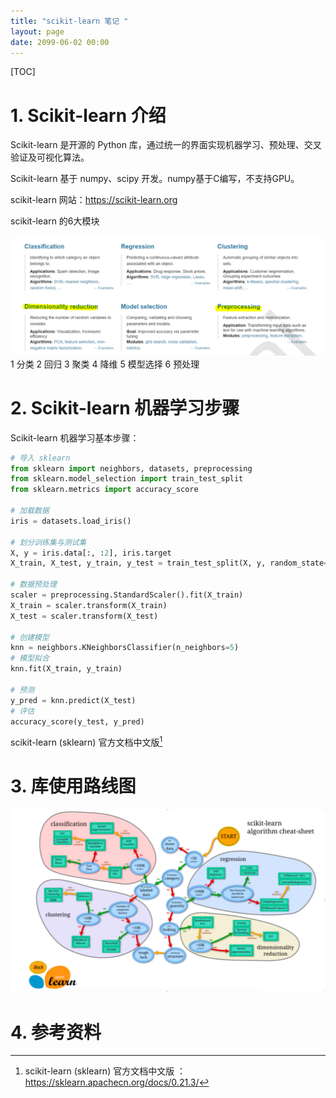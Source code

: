 ```yaml
---
title: "scikit-learn 笔记 "
layout: page
date: 2099-06-02 00:00
---
```


[TOC]

# 1. Scikit-learn 介绍
Scikit-learn 是开源的 Python 库，通过统一的界面实现机器学习、预处理、交叉验证及可视化算法。

Scikit-learn 基于 numpy、scipy 开发。numpy基于C编写，不支持GPU。

scikit-learn 网站：https://scikit-learn.org

scikit-learn 的6大模块

![](../../../../attach/images/2019-10-16-14-02-56.png)
1 分类
2 回归
3 聚类
4 降维
5 模型选择
6 预处理


# 2. Scikit-learn 机器学习步骤

Scikit-learn 机器学习基本步骤：
```python 
# 导入 sklearn
from sklearn import neighbors, datasets, preprocessing
from sklearn.model_selection import train_test_split
from sklearn.metrics import accuracy_score

# 加载数据
iris = datasets.load_iris()

# 划分训练集与测试集
X, y = iris.data[:, :2], iris.target
X_train, X_test, y_train, y_test = train_test_split(X, y, random_state=33)

# 数据预处理
scaler = preprocessing.StandardScaler().fit(X_train)
X_train = scaler.transform(X_train)
X_test = scaler.transform(X_test)

# 创建模型
knn = neighbors.KNeighborsClassifier(n_neighbors=5)
# 模型拟合
knn.fit(X_train, y_train)

# 预测
y_pred = knn.predict(X_test)
# 评估
accuracy_score(y_test, y_pred)
```
scikit-learn (sklearn) 官方文档中文版[^1]

# 3. 库使用路线图

![](/attach/images/2020-03-21-23-35-14.png)

# 4. 参考资料

[^1]: scikit-learn (sklearn) 官方文档中文版
：https://sklearn.apachecn.org/docs/0.21.3/


